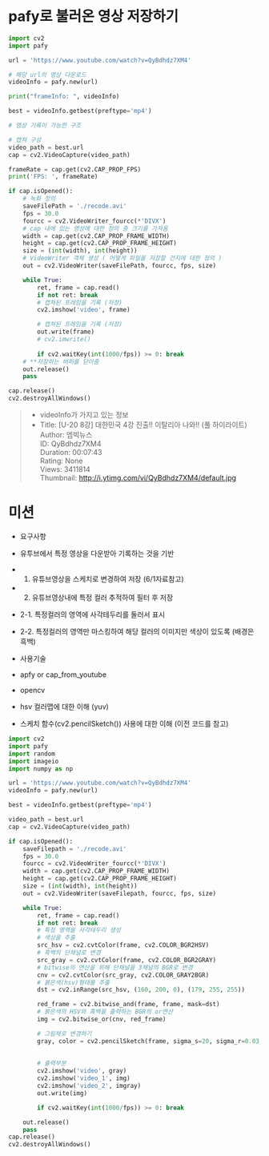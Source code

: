 # pafy로 불러온 영상 저장하기

```python
import cv2
import pafy

url = 'https://www.youtube.com/watch?v=QyBdhdz7XM4'

# 해당 url의 영상 다운로드
videoInfo = pafy.new(url)

print("frameInfo: ", videoInfo)

best = videoInfo.getbest(preftype='mp4')

# 영상 기록이 가능한 구조

# 캡쳐 구성
video_path = best.url
cap = cv2.VideoCapture(video_path)

frameRate = cap.get(cv2.CAP_PROP_FPS)
print('FPS: ', frameRate)

if cap.isOpened():
    # 녹화 정의
    saveFilePath = './recode.avi'
    fps = 30.0
    fourcc = cv2.VideoWriter_fourcc(*'DIVX')
    # cap 내에 있는 영상에 대한 정의 중 크기를 가져옴
    width = cap.get(cv2.CAP_PROP_FRAME_WIDTH)
    height = cap.get(cv2.CAP_PROP_FRAME_HEIGHT)
    size = (int(width), int(height))
    # VideoWriter 객체 생성 ( 어떻게 파일을 저장할 건지에 대한 정의 )
    out = cv2.VideoWriter(saveFilePath, fourcc, fps, size)

    while True:
        ret, frame = cap.read()
        if not ret: break
        # 캡쳐된 프레임을 기록 (저장)
        cv2.imshow('video', frame)

        # 캡쳐된 프레임을 기록 (저장)
        out.write(frame)
        # cv2.imwrite()
        
        if cv2.waitKey(int(1000/fps)) >= 0: break
    # **저장하는 버퍼를 닫아줌
    out.release()
    pass

cap.release()
cv2.destroyAllWindows()
```
> * videoInfo가 가지고 있는 정보
> * Title: [U-20 8강] 대한민국 4강 진출!! 이탈리아 나와!! (풀 하이라이트)   
    Author: 엠빅뉴스   
    ID: QyBdhdz7XM4   
    Duration: 00:07:43   
    Rating: None   
    Views: 3411814   
    Thumbnail: http://i.ytimg.com/vi/QyBdhdz7XM4/default.jpg   

# 미션
* 요구사항
* 유투브에서 특정 영상을 다운받아 기록하는 것을 기반
* 1. 유튜브영상을 스케치로 변경하여 저장 (6/1자료참고)
* 2. 유튜브영상내에 특정 컬러 추적하여 필터 후 저장
*   2-1. 특정컬러의 영역에 사각테두리를 둘러서 표시
*   2-2. 특정컬러의 영역만 마스킹하여 해당 컬러의 이미지만 색상이 있도록 (배경은 흑백)

* 사용기술
* apfy or cap_from_youtube
* opencv
* hsv 컬러맵에 대한 이해 (yuv)
* 스케치 함수(cv2.pencilSketch()) 사용에 대한 이해 (이전 코드를 참고)
```python
import cv2
import pafy
import random
import imageio
import numpy as np

url = 'https://www.youtube.com/watch?v=QyBdhdz7XM4'
videoInfo = pafy.new(url)

best = videoInfo.getbest(preftype='mp4')

video_path = best.url
cap = cv2.VideoCapture(video_path)

if cap.isOpened():
    saveFilepath = './recode.avi'
    fps = 30.0
    fourcc = cv2.VideoWriter_fourcc(*'DIVX')
    width = cap.get(cv2.CAP_PROP_FRAME_WIDTH)
    height = cap.get(cv2.CAP_PROP_FRAME_HEIGHT)
    size = (int(width), int(height))
    out = cv2.VideoWriter(saveFilepath, fourcc, fps, size)

    while True:
        ret, frame = cap.read()
        if not ret: break
        # 특정 영역을 사각테두리 생성
        # 색상을 추출
        src_hsv = cv2.cvtColor(frame, cv2.COLOR_BGR2HSV)
        # 흑백의 단채널로 변경
        src_gray = cv2.cvtColor(frame, cv2.COLOR_BGR2GRAY)
        # bitwise의 연산을 위해 단채널을 3채널의 BGR로 변경
        cnv = cv2.cvtColor(src_gray, cv2.COLOR_GRAY2BGR)
        # 붉은색(hsv)형태를 추출
        dst = cv2.inRange(src_hsv, (160, 200, 0), (179, 255, 255))

        red_frame = cv2.bitwise_and(frame, frame, mask=dst)
        # 붉은색의 HSV와 흑백을 출력하는 BGR의 or연산
        img = cv2.bitwise_or(cnv, red_frame)

        # 그림체로 변경하기
        gray, color = cv2.pencilSketch(frame, sigma_s=20, sigma_r=0.03, shade_factor=0.02)
        
        
        # 출력부분
        cv2.imshow('video', gray)
        cv2.imshow('video_1', img)
        cv2.imshow('video_2', imgray)
        out.write(img)

        if cv2.waitKey(int(1000/fps)) >= 0: break

    out.release()
    pass
cap.release()
cv2.destroyAllWindows()

```







